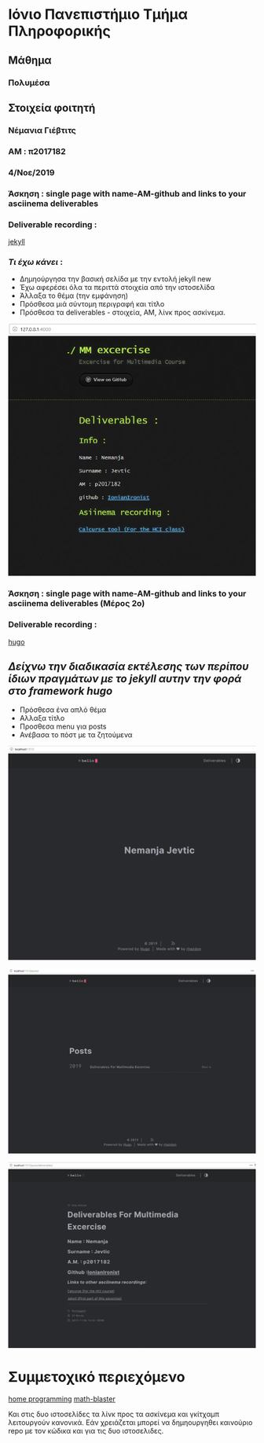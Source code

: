 # Ιόνιο Πανεπιστήμιο Τμήμα Πληροφορικής 
## Μάθημα
### Πολυμέσα

## Στοιχεία φοιτητή 

### Νέμανια Γιέβτιτς 
### ΑΜ : π2017182

### 4/Νοε/2019

### Άσκηση : single page with name-AM-github and links to your asciinema deliverables

### Deliverable recording :

[jekyll](https://asciinema.org/a/278630)

### *Τι έχω κάνει* : 

+ Δημηούργησα την βασική σελίδα με την εντολή jekyll new
+ Έχω αφερέσει όλα τα περιττά στοιχεία από την ιστοσελίδα
+ Άλλαξα το θέμα (την εμφάνηση)
+ Πρόσθεσα μιά σύντομη περιγραφή και τίτλο
+ Πρόσθεσα τα deliverables - στοιχεία, ΑΜ, λίνκ προς ασκίνεμα.

![Site Screenshot](scrsht_1.png)


### Άσκηση : single page with name-AM-github and links to your asciinema deliverables (Μέρος 2ο)

### Deliverable recording :

[hugo](https://asciinema.org/a/279086)

## *Δείχνω την διαδικασία εκτέλεσης των περίπου ίδιων πραγμάτων με το jekyll αυτην την φορά στο framework hugo*

+ Πρόσθεσα ένα απλό θέμα
+ Αλλαξα τίτλο
+ Προσθεσα menu για posts
+ Ανέβασα το πόστ με τα ζητούμενα

![Homepage](screenshots/hugo1.png)

![Posts page](screenshots/hugo2.png)

![Deliverable post](screenshots/hugo3.png)


# Συμμετοχικό περιεχόμενο

[home programming](https://ktre.tumblr.com/post/189013860368/starting-with-the-first-pcs-when-every-computer)
[math-blaster](https://ktre.tumblr.com/post/189014716598/people-have-been-making-games-since-the-first)

Και στις δυο ιστοσελίδες τα λίνκ προς τα ασκίνεμα και γκίτχαμπ λειτουργούν κανονικά.
Εάν χρειάζεται μπορεί να δημηουργηθει καινούριο repo με τον κώδικα και για τις δυο ιστοσελιδες.

